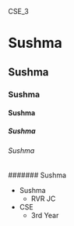  CSE_3
# Sushma
## Sushma
### Sushma
#### Sushma
##### Sushma
###### Sushma
####### Sushma
- Sushma
   - RVR JC
- CSE
   - 3rd Year
